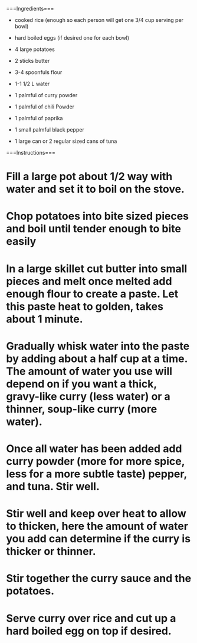 ===Ingredients===
* cooked rice (enough so each person will get one 3/4 cup serving per bowl)

* hard boiled eggs (if desired one for each bowl)

* 4 large potatoes

* 2 sticks butter

* 3-4 spoonfuls flour

* 1-1 1/2 L water

* 1 palmful of curry powder

* 1 palmful of chili Powder

* 1 palmful of paprika

* 1 small palmful black pepper

* 1 large can or 2 regular sized cans of tuna


===Instructions===

# Fill a large pot about 1/2 way with water and set it to boil on the stove.
# Chop potatoes into bite sized pieces and boil until tender enough to bite easily
# In a large skillet cut butter into small pieces and melt once melted add enough flour to create a paste. Let this paste heat to golden, takes about 1 minute.
# Gradually whisk water into the paste by adding about a half cup at a time. The amount of water you use will depend on if you want a thick, gravy-like curry (less water) or a thinner, soup-like curry (more water).
# Once all water has been added add curry powder (more for more spice, less for a more subtle taste) pepper, and tuna. Stir well.
# Stir well and keep over heat to allow to thicken, here the amount of water you add can determine if the curry is thicker or thinner.
# Stir together the curry sauce and the potatoes.
# Serve curry over rice and cut up a hard boiled egg on top  if desired. 